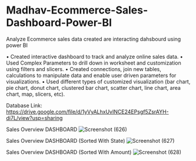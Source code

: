 # Madhav-Ecommerce-Sales-Dashboard-Power-BI
Analyze Ecommerce sales data created are interacting dahsbourd using power BI

•	Created interactive dashboard to track and analyze online sales data.
•	Used Complex Parameters to drill down in worksheet and customization using filters and slicers.
•	Created connections, join new tables, calculations to manipulate data and enable user driven parameters for visualizations.
•	Used different types of customized visualization (bar chart, pie chart, donut chart, clustered bar chart, scatter chart, line chart, area chart, map, slicers, etc).

Database Link: https://drive.google.com/file/d/1yVyALhxUvINCE24EPsgf5ZsrAYH-di7L/view?usp=sharing

Sales Overview DASHBOARD
![Screenshot (626)](https://github.com/ShubhamDambale/Madhav-Ecommerce-Sales-Dashboard-Power-BI-/assets/99756357/cbdcbd8a-b2bd-4230-9d1b-52a43333416b)



Sales Overview DASHBOARD (Sorted With State)
![Screenshot (627)](https://github.com/ShubhamDambale/Madhav-Ecommerce-Sales-Dashboard-Power-BI-/assets/99756357/6cba4614-c8e7-419f-b846-92ff58cfaf42)


Sales Overview DASHBOARD (Sorted With Amount)
![Screenshot (628)](https://github.com/ShubhamDambale/Madhav-Ecommerce-Sales-Dashboard-Power-BI-/assets/99756357/a4256c74-f1ec-48da-a0b2-15c5c1373232)
